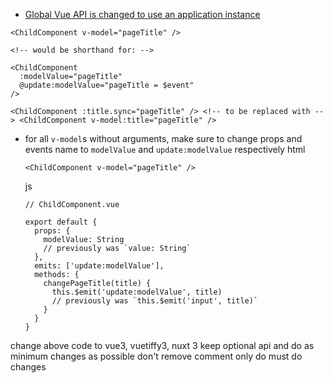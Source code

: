 - [Global Vue API is changed to use an application instance](https://v3-migration.vuejs.org/breaking-changes/global-api)

<ChildComponent v-model="pageTitle" />

<!-- would be shorthand for: -->

```
<ChildComponent v-model="pageTitle" />

<!-- would be shorthand for: -->

<ChildComponent
  :modelValue="pageTitle"
  @update:modelValue="pageTitle = $event"
/>
```

```
<ChildComponent :title.sync="pageTitle" /> <!-- to be replaced with --> <ChildComponent v-model:title="pageTitle" />
```

- for all `v-model`s without arguments, make sure to change props and events name to `modelValue` and `update:modelValue` respectively
  html
  ```
  <ChildComponent v-model="pageTitle" />
  ```
  js
  ```
  // ChildComponent.vue

  export default {
    props: {
      modelValue: String
      // previously was `value: String`
    },
    emits: ['update:modelValue'],
    methods: {
      changePageTitle(title) {
        this.$emit('update:modelValue', title)
        // previously was `this.$emit('input', title)`
      }
    }
  }
  ```

change above code to vue3, vuetiffy3, nuxt 3
keep optional api and do as minimum changes as possible
don't remove comment
only do must do changes


